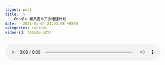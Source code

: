 ```yaml
---
layout: post
title:  >
    Google 雇员宣布工会组建计划
date:   2021-01-04 21:43:08 +0800
categories: solidot
video-id: f3GnZu-a2Yo
---
```


<audio src="/assets/22c1f57d03e88a588d5029e504a4787b.mp3" style="width: 100%;" controls></audio>

